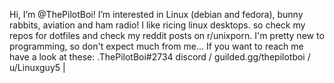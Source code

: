 Hi, I’m @ThePilotBoi! I’m interested in Linux (debian and fedora), bunny rabbits, aviation and ham radio!     I like ricing linux desktops. so check my repos for dotfiles and check my reddit posts on r/unixporn.
     I'm pretty new to programming, so don't expect much from me... If you want to reach me have a look at these: .ThePilotBoi#2734 discord / guilded.gg/thepilotboi / u/Linuxguy5 |


<!---
ThePilotBoi/ThePilotBoi is a ✨ special ✨ repository because its `README.md` (this file) appears on your GitHub profile.
You can click the Preview link to take a look at your changes.
--->
